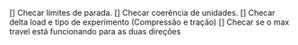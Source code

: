[] Checar limites de parada.
[] Checar coerência de unidades.
[] Checar delta load e tipo de experimento (Compressão e tração)
[] Checar se o max travel está funcionando para as duas direções
